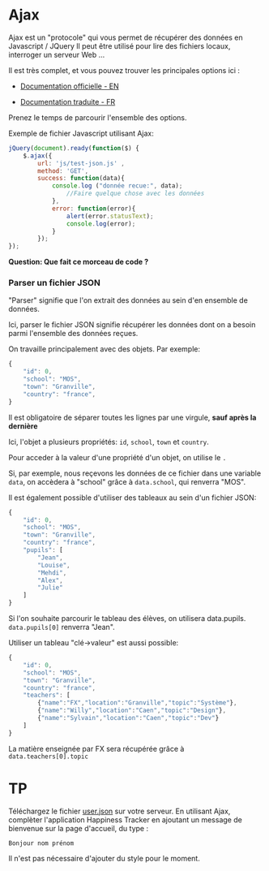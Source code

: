 # Ajax

Ajax est un "protocole" qui vous permet de récupérer des données en Javascript / JQuery
Il peut être utilisé pour lire des fichiers locaux, interroger un serveur Web ...

Il est très complet, et vous pouvez trouver les principales options ici :

* [Documentation officielle - EN]
* [Documentation traduite - FR]

   [Documentation officielle - EN]: <http://api.jquery.com/jquery.ajax/>
   [Documentation traduite - FR]: <http://www.jquery-fr.com/manuel/Les-fonctions-AJAX/ajax/>
   
Prenez le temps de parcourir l'ensemble des options.

Exemple de fichier Javascript utilisant Ajax:

```javascript
jQuery(document).ready(function($) {
	$.ajax({
		url: 'js/test-json.js' ,
		method: 'GET',
		success: function(data){
			console.log ("donnée recue:", data);
                //Faire quelque chose avec les données
            },
            error: function(error){
            	alert(error.statusText);
            	console.log(error);
            }
        });
});
```
**Question: Que fait ce morceau de code ?**

### Parser un fichier JSON

"Parser" signifie que l'on extrait des données au sein d'en ensemble de données.

Ici, parser le fichier JSON signifie récupérer les données dont on a besoin parmi l'ensemble des données reçues.

On travaille principalement avec des objets. Par exemple:

```javascript
{
    "id": 0,
    "school": "MOS",
    "town": "Granville",
    "country": "france",
}
```

Il est obligatoire de séparer toutes les lignes par une virgule, **sauf après la dernière**

Ici, l'objet a plusieurs propriétés: `id`, `school`, `town` et `country`.

Pour acceder à la valeur d'une propriété d'un objet, on utilise le `.`

Si, par exemple, nous reçevons les données de ce fichier dans une variable `data`, on accèdera à "school" grâce à `data.school`, qui renverra "MOS".

Il est également possible d'utiliser des tableaux au sein d'un fichier JSON:

```javascript
{
    "id": 0,
    "school": "MOS",
    "town": "Granville",
    "country": "france",
    "pupils": [
        "Jean",
        "Louise",
        "Mehdi",
        "Alex",
        "Julie"
    ]
}
```

Si l'on souhaite parcourir le tableau des élèves, on utilisera data.pupils.
`data.pupils[0]` renverra "Jean".

Utiliser un tableau "clé->valeur" est aussi possible:

```javascript
{
    "id": 0,
    "school": "MOS",
    "town": "Granville",
    "country": "france",
    "teachers": [
        {"name":"FX","location":"Granville","topic":"Système"},
        {"name":"Willy","location":"Caen","topic":"Design"},
        {"name":"Sylvain","location":"Caen","topic":"Dev"}
    ]
}
```

La matière enseignée par FX sera récupérée grâce à `data.teachers[0].topic`

# TP

Téléchargez le fichier [user.json](json/user.json) sur votre serveur.
En utilisant Ajax, complèter l'application Happiness Tracker en ajoutant un message de bienvenue sur la page d'accueil, du type :

`Bonjour nom prénom`

Il n'est pas nécessaire d'ajouter du style pour le moment.